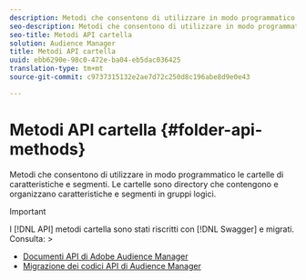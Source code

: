```yaml
---
description: Metodi che consentono di utilizzare in modo programmatico le cartelle di caratteristiche e segmenti. Le cartelle sono directory che contengono e organizzano caratteristiche e segmenti in gruppi logici.
seo-description: Metodi che consentono di utilizzare in modo programmatico le cartelle di caratteristiche e segmenti. Le cartelle sono directory che contengono e organizzano caratteristiche e segmenti in gruppi logici.
seo-title: Metodi API cartella
solution: Audience Manager
title: Metodi API cartella
uuid: ebb6290e-98c0-472e-ba04-eb5dac036425
translation-type: tm+mt
source-git-commit: c9737315132e2ae7d72c250d8c196abe8d9e0e43

---
```



# Metodi API cartella {#folder-api-methods}

Metodi che consentono di utilizzare in modo programmatico le cartelle di caratteristiche e segmenti. Le cartelle sono directory che contengono e organizzano caratteristiche e segmenti in gruppi logici.

<!-- api-folders.xml -->

>[!IMPORTANT]
>
>I [!DNL API] metodi cartella sono stati riscritti con [!DNL Swagger] e migrati. Consulta:  &gt;
>* [Documenti API di Adobe Audience Manager](https://bank.demdex.com/portal/swagger/index.html)
>* [Migrazione dei codici API di Audience Manager](../../api/api-swagger-migration.md)